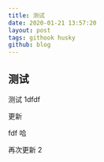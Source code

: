 ```yaml
---
title: 测试
date: 2020-01-21 13:57:20
layout: post
tags: githook husky
github: blog
---
```


## 测试

测试 1dfdf

更新

fdf 哈

再次更新 2
